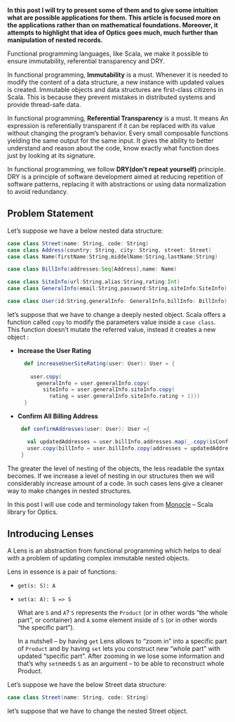 **In this post I will try to present some of them and to give some intuition what are possible applications for them. This article is focused more on the applications rather than on mathematical foundations. Moreover, it attempts to highlight that idea of Optics goes much, much further than manipulation of nested records.**

Functional programming languages, like Scala, we make it possible to ensure immutability, referential transparency and DRY.
 
In functional programming, **Immutability** is a must. Whenever it is needed to modify the content of a data structure, a new instance with updated values is created. Immutable objects and data structures are first-class citizens in Scala. This is because they prevent mistakes in distributed systems and provide thread-safe data.

In functional programming, **Referential Transparency** is a must. It means An expression is referentially transparent if it can be replaced with its value without changing the program’s behavior. Every small composable functions yielding the same output for the same input. It gives the ability to better understand and reason about the code, know exactly what function does just by looking at its signature.

In functional programming, we follow **DRY(don't repeat yourself)** principle. DRY is a principle of software development aimed at reducing repetition of software patterns, replacing it with abstractions or using data normalization to avoid redundancy. 

## Problem Statement
Let’s suppose we have a below nested data structure:
```scala
case class Street(name: String, code: String)
case class Address(country: String, city: String, street: Street)
case class Name(firstName:String,middelName:String,lastName:String)

case class BillInfo(addresses:Seq[Address],name: Name)

case class SiteInfo(url:String,alias:String,rating:Int)
case class GeneralInfo(email:String,password:String,siteInfo:SiteInfo)

case class User(id:String,generalInfo: GeneralInfo,billInfo: BillInfo)

```
let’s suppose that we have to change a deeply nested object. Scala offers a function called `copy` to modify the parameters value inside a `case class`. This function doesn’t mutate the referred value, instead it creates a new object :

 - **Increase the User Rating**

	```scala
	  def increaseUserSiteRating(user: User): User = {
	  
	    user.copy(
	      generalInfo = user.generalInfo.copy(
	        siteInfo = user.generalInfo.siteInfo.copy(
	          rating = user.generalInfo.siteInfo.rating + 1)))
	  }
	```

 - **Confirm All Billing Address**
	 ```scala
	  def confirmAddresses(user: User): User ={

	    val updatedAddresses = user.billInfo.addresses.map(_.copy(isConfirmed = true))
	    user.copy(billInfo = user.billInfo.copy(addresses = updatedAddresses))
	  }
	```

The greater the level of nesting of the objects, the less readable the syntax becomes. If we increase a level of nesting in our structures then we will considerably increase amount of a code. In such cases lens give a cleaner way to make changes in nested structures.

In this post I will use code and terminology taken from [Monocle](https://julien-truffaut.github.io/Monocle/) – Scala library for Optics.

## Introducing Lenses
A Lens is an abstraction from functional programming which helps to deal with a problem of updating complex immutable nested objects.

Lens in essence is a pair of functions:

-   `get(s: S): A`
-   `set(a: A): S => S`

	What are `S` and `A`? `S` represents the `Product` (or in other words “the whole part”, or container) and `A` some element inside of `S` (or in other words “the specific part”).

	In a nutshell – by having `get` Lens allows to “zoom in” into a specific part of `Product` and by having `set` lets you construct new “whole part” with updated “specific part”. After zooming in we lose some information and that’s why `set`needs `S` as an argument – to be able to reconstruct whole Product.

Let’s suppose we have the below Street data structure:
```scala
case class Street(name: String, code: String)
```

let’s suppose that we have to change the nested Street object. 


<!--stackedit_data:
eyJoaXN0b3J5IjpbOTQ5MDQ1MzM2LDExMjk3OTA4MjYsMTUzOD
IzMzMyNCwtMjA3MDIzMzg2Niw0MDE3OTI5MTEsNzE2NTIwMDg4
LC0zNjY4MDQ1MDMsLTE3MDA0MjgzMDEsMTUxMjQ4NTMwOCwxMj
c2ODU2MjYsLTIwMjcxOTc5ODUsMTQwMTY4NjY2MiwtMTE0MDE5
MjQ5NywtNTIzMDIxNzgzLC0yNTQxNjI2NSwtMTI5ODI5NjQ5Ni
w0MjE5MzA1ODAsLTIxNDU3MDYxNjIsMzg5MDE0MSwtMTk5OTk1
Njg5MF19
-->